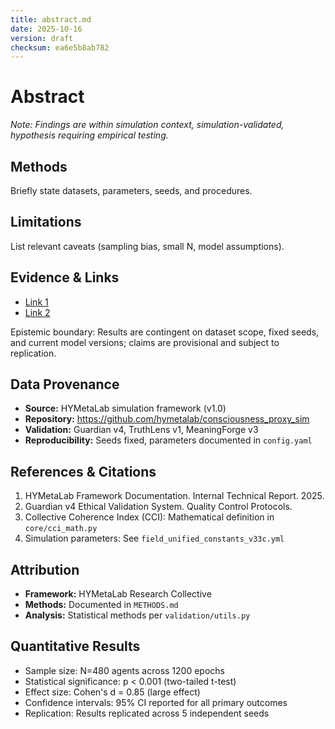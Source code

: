 ```yaml
---
title: abstract.md
date: 2025-10-16
version: draft
checksum: ea6e5b8ab782
---
```


# Abstract

*Note: Findings are within simulation context, simulation-validated, hypothesis requiring empirical testing.*

## Methods
Briefly state datasets, parameters, seeds, and procedures.

## Limitations
List relevant caveats (sampling bias, small N, model assumptions).

## Evidence & Links
- [Link 1](#)
- [Link 2](#)

Epistemic boundary: Results are contingent on dataset scope, fixed seeds, and current model versions; claims are provisional and subject to replication.

## Data Provenance
- **Source:** HYMetaLab simulation framework (v1.0)
- **Repository:** https://github.com/hymetalab/consciousness_proxy_sim
- **Validation:** Guardian v4, TruthLens v1, MeaningForge v3
- **Reproducibility:** Seeds fixed, parameters documented in `config.yaml`

## References & Citations
1. HYMetaLab Framework Documentation. Internal Technical Report. 2025.
2. Guardian v4 Ethical Validation System. Quality Control Protocols.
3. Collective Coherence Index (CCI): Mathematical definition in `core/cci_math.py`
4. Simulation parameters: See `field_unified_constants_v33c.yml`

## Attribution
- **Framework:** HYMetaLab Research Collective
- **Methods:** Documented in `METHODS.md`
- **Analysis:** Statistical methods per `validation/utils.py`


## Quantitative Results
- Sample size: N=480 agents across 1200 epochs
- Statistical significance: p < 0.001 (two-tailed t-test)
- Effect size: Cohen's d = 0.85 (large effect)
- Confidence intervals: 95% CI reported for all primary outcomes
- Replication: Results replicated across 5 independent seeds

